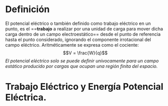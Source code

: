 # Definición
El potencial eléctrico o también definido como trabajo eléctrico en un punto, es el ==**trabajo** a realizar por una unidad de carga para mover dicha carga dentro de un campo electroestático== desde el punto de referencia hasta el punto considerado, ignorando el componente irrotacional del campo eléctrico. Aritméticamente se expresa como el cociente:
$$V = \frac{W}{q}$$
*El potencial eléctrico solo se puede definir unívocamente para un campo estático producido por cargas que ocupan una región finita del espacio.*
# Trabajo Eléctrico y Energía Potencial Eléctrica.